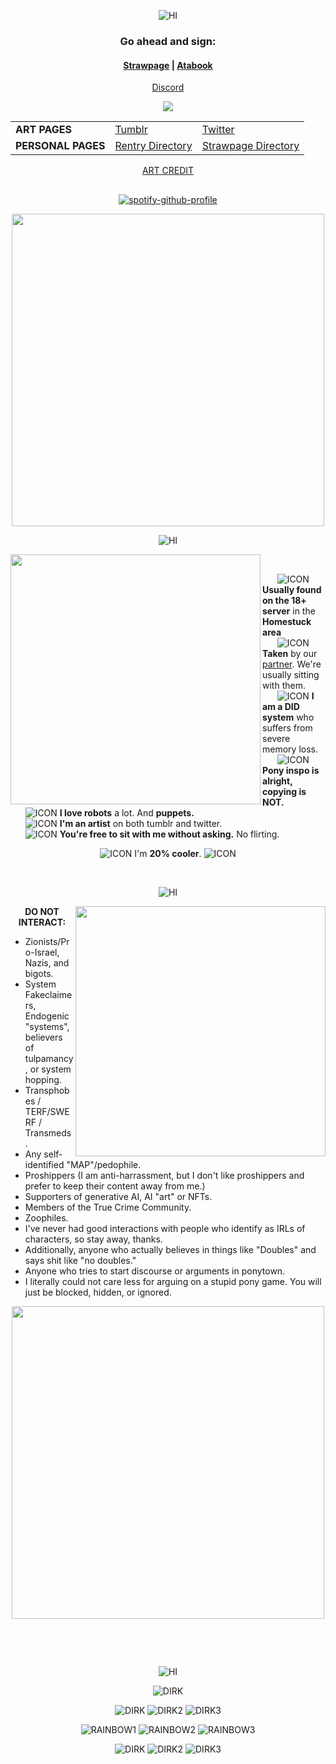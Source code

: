 *<p align=center>* ![HI](https://file.garden/ZclrkDwUoz3IMPJW/rainbowpixel5.gifv)

### <p align=center> Go ahead and sign: </p>
#### <p align=center> [Strawpage](https://eridirk.straw.page) | [Atabook](https://dirkuu.atabook.org)

*<p align=center>* [Discord](https://discord.gg/R5uShVtq4c)

*<p align=center>* ![](https://komarev.com/ghpvc/?username=dirkuu&color=f2a400)

<table align="center">
  <tr>
    <td><b>ART PAGES</b></td>
    <td><a href="https://www.tumblr.com/foxxism">Tumblr</a></td>
    <td><a href="https://x.com/myriadserased">Twitter</a></td>
  </tr>
  <tr>
    <td><b>PERSONAL PAGES</b></td>
    <td><a href="https://rentry.co/myriadstruth">Rentry Directory</a></td>
    <td><a href="https://akechigoropersona.straw.page">Strawpage Directory</a></td>
  </tr>
</table>

*<p align=center>* [ART CREDIT](https://x.com/bloobydabloob)

<h2>

  </p>
</h2>

*<p align=center>* [![spotify-github-profile](https://spotify-github-profile.kittinanx.com/api/view?uid=rhkr6n4oym83dtdmjwfq77a6e&cover_image=true&theme=default&show_offline=false&background_color=121212&interchange=false&bar_color=f2a400)](https://github.com/kittinan/spotify-github-profile)

*<p align=center>* <img src="https://file.garden/ZclrkDwUoz3IMPJW/dirklayoutpiece1.png" width="500" align="center">

*<p align=center>* ![HI](https://file.garden/ZclrkDwUoz3IMPJW/dirkstriderbanner.gifv)

<img src="https://file.garden/ZclrkDwUoz3IMPJW/dirklayoutpiece2.png" width="400" align="left">
    

      ![ICON](https://file.garden/ZclrkDwUoz3IMPJW/dirkicon.gifv) **Usually found on the 18+ server** in the **Homestuck area**       
      ![ICON](https://file.garden/ZclrkDwUoz3IMPJW/dirkicon.gifv) **Taken** by our [partner](https://github.com/Gatixan). We're usually sitting with them.            
      ![ICON](https://file.garden/ZclrkDwUoz3IMPJW/dirkicon.gifv) **I am a DID system** who suffers from severe memory loss.              
      ![ICON](https://file.garden/ZclrkDwUoz3IMPJW/dirkicon.gifv) **Pony inspo is alright, copying is NOT.**    
      ![ICON](https://file.garden/ZclrkDwUoz3IMPJW/dirkicon.gifv) **I love robots** a lot. And **puppets.**            
      ![ICON](https://file.garden/ZclrkDwUoz3IMPJW/dirkicon.gifv) **I'm an artist** on both tumblr and twitter.          
      ![ICON](https://file.garden/ZclrkDwUoz3IMPJW/dirkicon.gifv) **You're free to sit with me without asking.** No flirting.

*<p align=center>* ![ICON](https://file.garden/ZclrkDwUoz3IMPJW/rainbowpixel2.gifv) I'm **20% cooler**. ![ICON](https://file.garden/ZclrkDwUoz3IMPJW/rainbowpixel1.gifv)

    
*<p align=center>* ![HI](https://file.garden/ZclrkDwUoz3IMPJW/dstriderbanner2.gifv)
<br clear="all">

<img src="https://file.garden/ZclrkDwUoz3IMPJW/dirklayoutpiece3.png" width="400" align="right">

*<p align=center>* **DO NOT INTERACT:**
 - Zionists/Pro-Israel, Nazis, and bigots.
 - System Fakeclaimers, Endogenic "systems", believers of tulpamancy, or system hopping.
 - Transphobes / TERF/SWERF / Transmeds.
 - Any self-identified "MAP"/pedophile.
 - Proshippers (I am anti-harrassment, but I don't like proshippers and prefer to keep their content away from me.)
 - Supporters of generative AI, AI "art" or NFTs.
 - Members of the True Crime Community.
 - Zoophiles.
 - I've never had good interactions with people who identify as IRLs of characters, so stay away, thanks.
 - Additionally, anyone who actually believes in things like "Doubles" and says shit like "no doubles."
 - Anyone who tries to start discourse or arguments in ponytown.
 - I literally could not care less for arguing on a stupid pony game. You will just be blocked, hidden, or ignored.


*<p align=center>* <img src="https://file.garden/ZclrkDwUoz3IMPJW/dirklayoutpiece4.png" width="500" align="center">

&nbsp;&nbsp;&nbsp;&nbsp;

<br clear="all">

*<p align=center>* ![HI](https://file.garden/ZclrkDwUoz3IMPJW/rainbowpixel8.gifv)


*<p align=center>* ![DIRK](https://file.garden/ZclrkDwUoz3IMPJW/0843505975ab783555fa7b4d694a2603e3dfa718.gifv) </p>
*<p align=center>* ![DIRK](https://file.garden/ZclrkDwUoz3IMPJW/dirklbinky1.gifv) ![DIRK2](https://file.garden/ZclrkDwUoz3IMPJW/dirkblinky2.pnj) ![DIRK3](https://file.garden/ZclrkDwUoz3IMPJW/dirkblinky3.pnj) </p>
*<p align=center>* ![RAINBOW1](https://file.garden/ZclrkDwUoz3IMPJW/rainbow1.gifv) ![RAINBOW2](https://file.garden/ZclrkDwUoz3IMPJW/rainbow2.gifv) ![RAINBOW3](https://file.garden/ZclrkDwUoz3IMPJW/rainbow3.pnj) </p>
*<p align=center>* ![DIRK](https://file.garden/ZclrkDwUoz3IMPJW/dstriderblinky6.gifv) ![DIRK2](https://file.garden/ZclrkDwUoz3IMPJW/dstriderblinky4.gifv) ![DIRK3](https://file.garden/ZclrkDwUoz3IMPJW/dirkstriderblinky5.gifv) </p>

<br clear="all">
